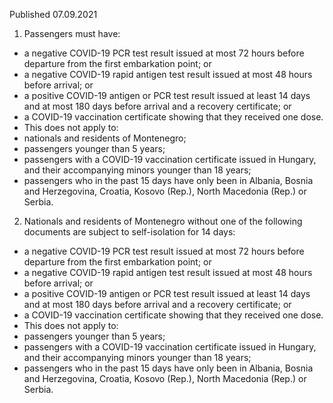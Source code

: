 Published 07.09.2021
1. Passengers must have:
- a negative COVID-19 PCR test result issued at most 72 hours before departure from the first embarkation point; or
- a negative COVID-19 rapid antigen test result issued at most 48 hours before arrival; or
- a positive COVID-19 antigen or PCR test result issued at least 14 days and at most 180 days before arrival and a recovery certificate; or
- a COVID-19 vaccination certificate showing that they received one dose.
- This does not apply to:
- nationals and residents of Montenegro;
- passengers younger than 5 years;
- passengers with a COVID-19 vaccination certificate issued in Hungary, and their accompanying minors younger than 18 years;
- passengers who in the past 15 days have only been in Albania, Bosnia and Herzegovina, Croatia, Kosovo (Rep.), North Macedonia (Rep.) or Serbia.
2. Nationals and residents of Montenegro without one of the following documents are subject to self-isolation for 14 days:
- a negative COVID-19 PCR test result issued at most 72 hours before departure from the first embarkation point; or
- a negative COVID-19 rapid antigen test result issued at most 48 hours before arrival; or
- a positive COVID-19 antigen or PCR test result issued at least 14 days and at most 180 days before arrival and a recovery certificate; or
- a COVID-19 vaccination certificate showing that they received one dose.
- This does not apply to:
- passengers younger than 5 years;
- passengers with a COVID-19 vaccination certificate issued in Hungary, and their accompanying minors younger than 18 years;
- passengers who in the past 15 days have only been in Albania, Bosnia and Herzegovina, Croatia, Kosovo (Rep.), North Macedonia (Rep.) or Serbia. 

